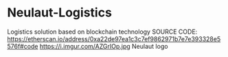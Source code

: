 # Neulaut-Logistics
Logistics solution based on blockchain technology
SOURCE CODE: https://etherscan.io/address/0xa22de97ea1c3c7ef9862971b7e7e393328e5576f#code
https://i.imgur.com/AZGrIOp.jpg Neulaut logo
